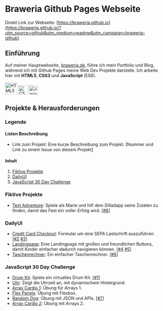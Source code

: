 # Braweria Github Pages Webseite

Direkt Link zur Webseite: [https://braweria.github.io](https://braweria.github.io/?utm_source=github&utm_medium=readme&utm_campaign=braweria-github)

## Einführung
Auf meiner Hauptwebseite, <a href="https://braweria.de/?utm_source=github&utm_medium=readme&utm_campaign=braweria-website">braweria.de</a>, führe ich mein Portfolio und Blog, während ich mit Github Pages meine Web Dev Projekte darstelle. Ich arbeite hier mit **HTML5**, **CSS3** und **JavaScript** (ES6).

<img src="https://upload.wikimedia.org/wikipedia/commons/8/80/HTML5_logo_resized.svg" alt="HTML5 Logo" height="40px"/>   <img src="https://upload.wikimedia.org/wikipedia/commons/a/ad/Html5_css3_styling.svg" alt="CSS3 Logo" height="30px"/>   <img src="https://upload.wikimedia.org/wikipedia/commons/6/6a/JavaScript-logo.png" alt="JavaScript / ES6 Logo" height="30px"/>

## Projekte & Herausforderungen
### Legende
#### Listen Beschreibung
- Link zum Projekt: Eine kurze Beschreibung zum Projekt. [Nummer und Link zu einem Issue von diesem Projekt]
#### Inhalt
1. [Fiktive Projekte](#fiktive-projekte)
2. [DailyUI](#dailyui)
3. [JavaScript 30 Day Challenge](#javascript-30-day-challenge)
### Fiktive Projekte
- [Text Adventure](https://braweria.github.io/projekte/text-adventure.html): Spiele als Marie und hilf dem Dilladapp seine Zutaten zu finden, damit das Fest ein voller Erfolg wird. [[#8](../../issues/8)]

### DailyUI
- [Credit Card Checkout](https://braweria.github.io/dailyUI/daily-ui-002.html): Formular um eine SEPA Lastschrift auszuführen [[#2](../../issues/2) [#3](../../issues/3)]
- [Landingpage](https://braweria.github.io/dailyUI/daily-ui-003.html): Eine Landingpage mit großen und freundlichen Buttons, damit Kinder einfacher dadurch navigieren können. [[#4](../../issues/4) [#5](../../issues/5)]
- [Taschenrechner](https://braweria.github.io/dailyUI/daily-ui-004.html): Ein einfacher Taschenrechner. [[#6](../../issues/6)]
### JavaScript 30 Day Challenge
- [Drum Kit](https://braweria.github.io/JavaScript30/01-drums.html): Spiele ein virtuelles Drum Kit. [[#1](../../issues/1)]
- [Uhr](https://braweria.github.io/JavaScript30/02-clock.html): Zeigt die Uhrzeit an, mit dynamischem Hintergrund.
- [Array Cardio 1](https://braweria.github.io/JavaScript30/04-array-cardio-1.html): Übung für Arrays 1.
- [Flex Panels](https://braweria.github.io/JavaScript30/05-flex-panels.html): Übung mit Flexbox.
- [Random Dog](https://braweria.github.io/JavaScript30/06-dogs-ajax.html): Übung mit JSON und APIs. [[#7](../../issues/7)]
- [Array Cardio 2](https://braweria.github.io/JavaScript30/07-array-cardio-2.html): Übung mit Arrays 2.
